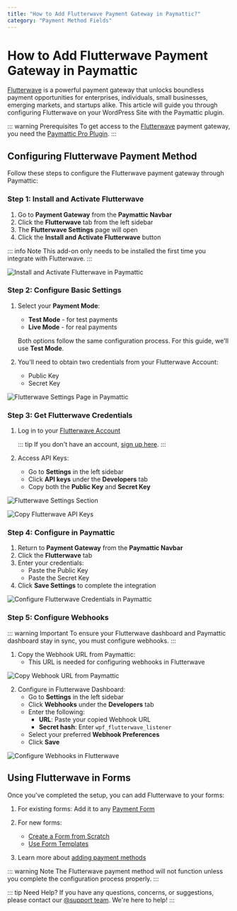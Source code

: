 ```yaml
---
title: "How to Add Flutterwave Payment Gateway in Paymattic?"
category: "Payment Method Fields"
---
```

# How to Add Flutterwave Payment Gateway in Paymattic

[Flutterwave](https://flutterwave.com/us/) is a powerful payment gateway that unlocks boundless payment opportunities for enterprises, individuals, small businesses, emerging markets, and startups alike. This article will guide you through configuring Flutterwave on your WordPress Site with the Paymattic plugin.

::: warning Prerequisites
To get access to the [Flutterwave](https://flutterwave.com/us/) payment gateway, you need the [Paymattic Pro Plugin](/getting-started-with-paymattic/how-to-install-and-activate-paymattic-in-wordpress).
:::

## Configuring Flutterwave Payment Method

Follow these steps to configure the Flutterwave payment gateway through Paymattic:

### Step 1: Install and Activate Flutterwave

1. Go to **Payment Gateway** from the **Paymattic Navbar**
2. Click the **Flutterwave** tab from the left sidebar
3. The **Flutterwave Settings** page will open
4. Click the **Install and Activate Flutterwave** button

::: info Note
This add-on only needs to be installed the first time you integrate with Flutterwave.
:::

![Install and Activate Flutterwave in Paymattic](/images/payment-method-fields/add-flutterwave-payment-gateway-in-paymattic/Payment-gateway-Flutterwave-Install-activate-flutterwave-button--scaled.webp)

### Step 2: Configure Basic Settings

1. Select your **Payment Mode**:
   - **Test Mode** - for test payments
   - **Live Mode** - for real payments
   
   Both options follow the same configuration process. For this guide, we'll use **Test Mode**.

2. You'll need to obtain two credentials from your Flutterwave Account:
   - Public Key
   - Secret Key

![Flutterwave Settings Page in Paymattic](/images/payment-method-fields/add-flutterwave-payment-gateway-in-paymattic/Payment-mode-Public-Secret-key.webp)

### Step 3: Get Flutterwave Credentials

1. Log in to your [Flutterwave Account](https://app.flutterwave.com/login)
   
   ::: tip
   If you don't have an account, [sign up here](https://app.flutterwave.com/register).
   :::

2. Access API Keys:
   - Go to **Settings** in the left sidebar
   - Click **API keys** under the **Developers** tab
   - Copy both the **Public Key** and **Secret Key**

![Flutterwave Settings Section](/images/payment-method-fields/add-flutterwave-payment-gateway-in-paymattic/Settings-section-of-Flutterwave-scaled.webp)

![Copy Flutterwave API Keys](/images/payment-method-fields/add-flutterwave-payment-gateway-in-paymattic/Copy-Public-key-Secret-key-.webp)

### Step 4: Configure in Paymattic

1. Return to **Payment Gateway** from the **Paymattic Navbar**
2. Click the **Flutterwave** tab
3. Enter your credentials:
   - Paste the Public Key
   - Paste the Secret Key
4. Click **Save Settings** to complete the integration

![Configure Flutterwave Credentials in Paymattic](/images/payment-method-fields/add-flutterwave-payment-gateway-in-paymattic/Paste-public-key-and-secret-key--scaled.webp)

### Step 5: Configure Webhooks

::: warning Important
To ensure your Flutterwave dashboard and Paymattic dashboard stay in sync, you must configure webhooks.
:::

1. Copy the Webhook URL from Paymattic:
   - This URL is needed for configuring webhooks in Flutterwave

![Copy Webhook URL from Paymattic](/images/payment-method-fields/add-flutterwave-payment-gateway-in-paymattic/Copy-the-webhook-url.webp)

2. Configure in Flutterwave Dashboard:
   - Go to **Settings** in the left sidebar
   - Click **Webhooks** under the **Developers** tab
   - Enter the following:
     - **URL**: Paste your copied Webhook URL
     - **Secret hash**: Enter `wpf_flutterwave_listener`
   - Select your preferred **Webhook Preferences**
   - Click **Save**

![Configure Webhooks in Flutterwave](/images/payment-method-fields/add-flutterwave-payment-gateway-in-paymattic/Paste-Wehook-URL.webp)

## Using Flutterwave in Forms

Once you've completed the setup, you can add Flutterwave to your forms:

1. For existing forms: Add it to any [Payment Form](/payment-method-fields/how-to-create-your-first-payment-form-in-a-minute-and-accept-payments-with-paymattic)

2. For new forms:
   - [Create a Form from Scratch](/form-editor/how-to-create-a-form-from-scratch-with-paymattic)
   - [Use Form Templates](/form-editor/simple-form-templates)

3. Learn more about [adding payment methods](/payment-method-fields/how-to-use-the-payment-method-fields-section)

::: warning Note
The Flutterwave payment method will not function unless you complete the configuration process properly.
:::

::: tip Need Help?
If you have any questions, concerns, or suggestions, please contact our [@support team](https://wpmanageninja.com/support-tickets/). We're here to help!
:::